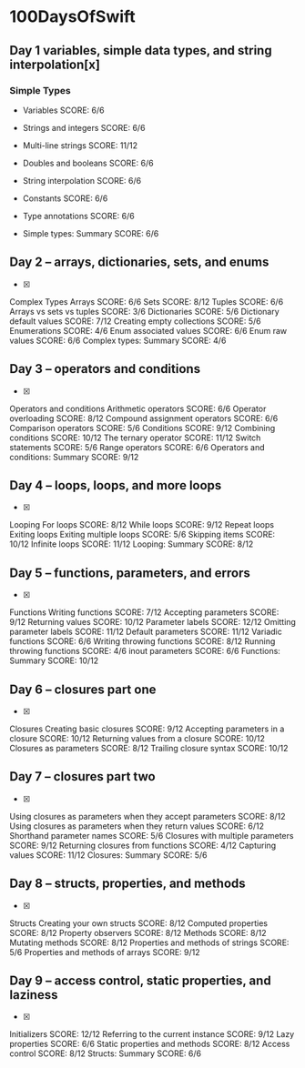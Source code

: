# 100DaysOfSwift

## Day 1 variables, simple data types, and string interpolation[x]
### Simple Types
- Variables
SCORE: 6/6

- Strings and integers
SCORE: 6/6

- Multi-line strings
SCORE: 11/12

- Doubles and booleans
SCORE: 6/6

- String interpolation
SCORE: 6/6

- Constants
SCORE: 6/6

- Type annotations
SCORE: 6/6

- Simple types: Summary
SCORE: 6/6

## Day 2 – arrays, dictionaries, sets, and enums
- [x]
Complex Types
Arrays
SCORE: 6/6
Sets
SCORE: 8/12
Tuples
SCORE: 6/6
Arrays vs sets vs tuples
SCORE: 3/6
Dictionaries
SCORE: 5/6
Dictionary default values
SCORE: 7/12
Creating empty collections
SCORE: 5/6
Enumerations
SCORE: 4/6
Enum associated values
SCORE: 6/6
Enum raw values
SCORE: 6/6
Complex types: Summary
SCORE: 4/6

## Day 3 – operators and conditions
- [x]
Operators and conditions
Arithmetic operators
SCORE: 6/6
Operator overloading
SCORE: 8/12
Compound assignment operators
SCORE: 6/6
Comparison operators
SCORE: 5/6
Conditions
SCORE: 9/12
Combining conditions
SCORE: 10/12
The ternary operator
SCORE: 11/12
Switch statements
SCORE: 5/6
Range operators
SCORE: 6/6
Operators and conditions: Summary
SCORE: 9/12

## Day 4 – loops, loops, and more loops
- [x]
Looping
For loops
SCORE: 8/12
While loops
SCORE: 9/12
Repeat loops
Exiting loops
Exiting multiple loops
SCORE: 5/6
Skipping items
SCORE: 10/12
Infinite loops
SCORE: 11/12
Looping: Summary
SCORE: 8/12

## Day 5 – functions, parameters, and errors
- [x]
Functions
Writing functions
SCORE: 7/12
Accepting parameters
SCORE: 9/12
Returning values
SCORE: 10/12
Parameter labels
SCORE: 12/12
Omitting parameter labels
SCORE: 11/12
Default parameters
SCORE: 11/12
Variadic functions
SCORE: 6/6
Writing throwing functions
SCORE: 8/12
Running throwing functions
SCORE: 4/6
inout parameters
SCORE: 6/6
Functions: Summary
SCORE: 10/12

## Day 6 – closures part one
- [x]
Closures
Creating basic closures
SCORE: 9/12
Accepting parameters in a closure
SCORE: 10/12
Returning values from a closure
SCORE: 10/12
Closures as parameters
SCORE: 8/12
Trailing closure syntax
SCORE: 10/12

## Day 7 – closures part two
- [x]
Using closures as parameters when they accept parameters
SCORE: 8/12
Using closures as parameters when they return values
SCORE: 6/12
Shorthand parameter names
SCORE: 5/6
Closures with multiple parameters
SCORE: 9/12
Returning closures from functions
SCORE: 4/12
Capturing values
SCORE: 11/12
Closures: Summary
SCORE: 5/6

## Day 8 – structs, properties, and methods
- [x]
Structs
Creating your own structs
SCORE: 8/12
Computed properties
SCORE: 8/12
Property observers
SCORE: 8/12
Methods
SCORE: 8/12
Mutating methods
SCORE: 8/12
Properties and methods of strings
SCORE: 5/6
Properties and methods of arrays
SCORE: 9/12

## Day 9 – access control, static properties, and laziness
- [x]
Initializers
SCORE: 12/12
Referring to the current instance
SCORE: 9/12
Lazy properties
SCORE: 6/6
Static properties and methods
SCORE: 8/12
Access control
SCORE: 8/12
Structs: Summary
SCORE: 6/6


